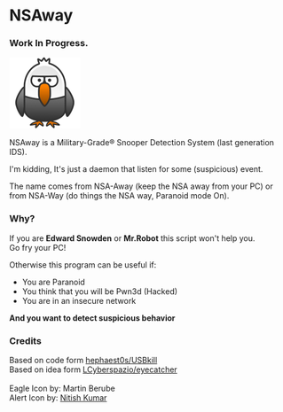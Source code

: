 # NSAway

### Work In Progress.

![nsaway](icons/nsaway.png)

NSAway is a Military-Grade® Snooper Detection System (last generation IDS).

I'm kidding, It's just a daemon that listen for some (suspicious) event.

The name comes from NSA-Away (keep the NSA away from your PC) or from NSA-Way (do things the NSA way, Paranoid mode On).

### Why?
If you are **Edward Snowden** or **Mr.Robot** this script won't help you.<br/>
Go fry your PC!

Otherwise this program can be useful if:
 - You are Paranoid
 - You think that you will be Pwn3d (Hacked)
 - You are in an insecure network

**And you want to detect suspicious behavior**


### Credits
Based on code form [hephaest0s/USBkill](https://github.com/hephaest0s/usbkill/)<br/>
Based on idea form [LCyberspazio/eyecatcher](https://github.com/LCyberspazio/eyefinder)<br/><br/>
Eagle Icon by: Martin Berube<br/>
Alert Icon by: [Nitish Kumar](https://www.iconfinder.com/nitishkmrk)<br/>
